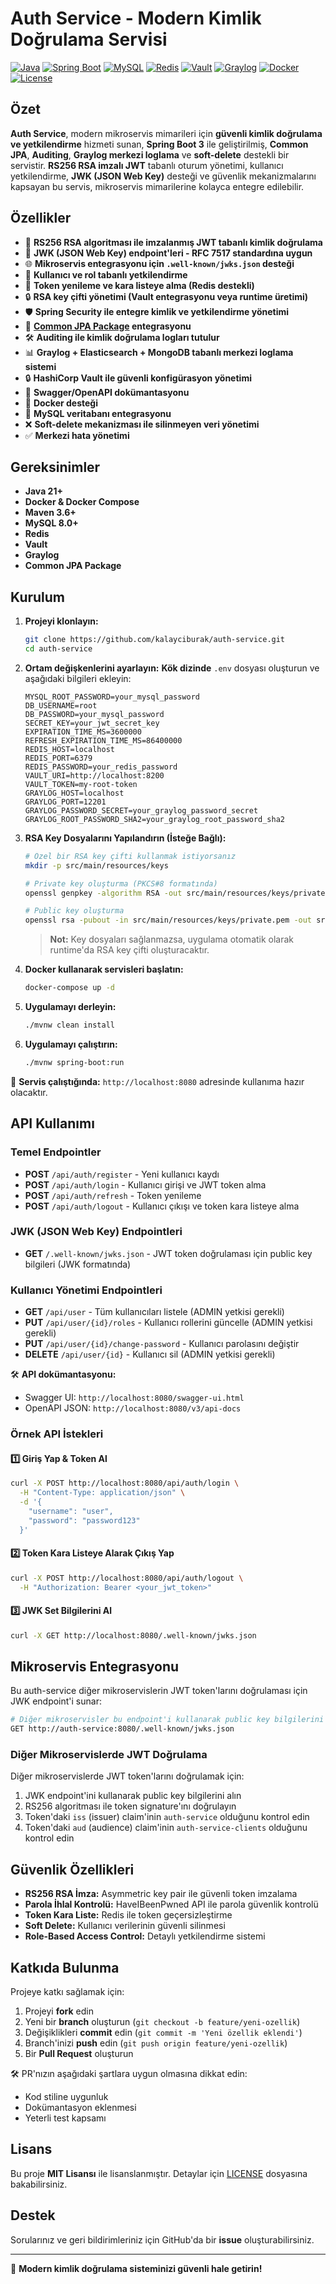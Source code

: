 # Auth Service - Modern Kimlik Doğrulama Servisi

[![Java](https://img.shields.io/badge/Java-21-orange.svg)](https://openjdk.org/projects/jdk/21/)
[![Spring Boot](https://img.shields.io/badge/Spring%20Boot-3.4.2-brightgreen.svg)](https://spring.io/projects/spring-boot)
[![MySQL](https://img.shields.io/badge/MySQL-Latest-blue.svg)](https://www.mysql.com/)
[![Redis](https://img.shields.io/badge/Redis-Enabled-red.svg)](https://redis.io/)
[![Vault](https://img.shields.io/badge/Vault-Enabled-black.svg)](https://www.vaultproject.io/)
[![Graylog](https://img.shields.io/badge/Graylog-Enabled-purple.svg)](https://www.graylog.org/)
[![Docker](https://img.shields.io/badge/Docker-Enabled-blue.svg)](https://www.docker.com/)
[![License](https://img.shields.io/badge/License-MIT-white.svg)](LICENSE.txt)

## Özet

**Auth Service**, modern mikroservis mimarileri için **güvenli kimlik doğrulama ve yetkilendirme** hizmeti sunan, **Spring
Boot 3**
ile geliştirilmiş, **Common JPA**, **Auditing**, **Graylog merkezi loglama** ve **soft-delete** destekli bir servistir.
**RS256 RSA imzalı JWT** tabanlı oturum yönetimi, kullanıcı yetkilendirme, **JWK (JSON Web Key)** desteği ve güvenlik
mekanizmalarını kapsayan bu servis, mikroservis mimarilerine kolayca entegre edilebilir.

## Özellikler

- 🔐 **RS256 RSA algoritması ile imzalanmış JWT tabanlı kimlik doğrulama**
- 🔑 **JWK (JSON Web Key) endpoint'leri - RFC 7517 standardına uygun**
- 🌐 **Mikroservis entegrasyonu için `.well-known/jwks.json` desteği**
- 👥 **Kullanıcı ve rol tabanlı yetkilendirme**
- 🔄 **Token yenileme ve kara listeye alma (Redis destekli)**
- 🔒 **RSA key çifti yönetimi (Vault entegrasyonu veya runtime üretimi)**
- 🛡️ **Spring Security ile entegre kimlik ve yetkilendirme yönetimi**
- 📜 **[Common JPA Package](https://github.com/kalayciburak/common-jpa-package) entegrasyonu**
- 🛠 **Auditing ile kimlik doğrulama logları tutulur**
- 📊 **Graylog + Elasticsearch + MongoDB tabanlı merkezi loglama sistemi**
- 🔒 **HashiCorp Vault ile güvenli konfigürasyon yönetimi**
- 📝 **Swagger/OpenAPI dokümantasyonu**
- 💪 **Docker desteği**
- 🛃️ **MySQL veritabanı entegrasyonu**
- ❌ **Soft-delete mekanizması ile silinmeyen veri yönetimi**
- ✅ **Merkezi hata yönetimi**

## Gereksinimler

- **Java 21+**
- **Docker & Docker Compose**
- **Maven 3.6+**
- **MySQL 8.0+**
- **Redis**
- **Vault**
- **Graylog**
- **Common JPA Package**

## Kurulum

1. **Projeyi klonlayın:**

   ```bash
   git clone https://github.com/kalayciburak/auth-service.git
   cd auth-service
   ```

2. **Ortam değişkenlerini ayarlayın:**
   **Kök dizinde** `.env` dosyası oluşturun ve aşağıdaki bilgileri ekleyin:

   ```properties
   MYSQL_ROOT_PASSWORD=your_mysql_password
   DB_USERNAME=root
   DB_PASSWORD=your_mysql_password
   SECRET_KEY=your_jwt_secret_key
   EXPIRATION_TIME_MS=3600000
   REFRESH_EXPIRATION_TIME_MS=86400000
   REDIS_HOST=localhost
   REDIS_PORT=6379
   REDIS_PASSWORD=your_redis_password
   VAULT_URI=http://localhost:8200
   VAULT_TOKEN=my-root-token
   GRAYLOG_HOST=localhost
   GRAYLOG_PORT=12201
   GRAYLOG_PASSWORD_SECRET=your_graylog_password_secret
   GRAYLOG_ROOT_PASSWORD_SHA2=your_graylog_root_password_sha2
   ```

3. **RSA Key Dosyalarını Yapılandırın (İsteğe Bağlı):**

   ```bash
   # Özel bir RSA key çifti kullanmak istiyorsanız
   mkdir -p src/main/resources/keys

   # Private key oluşturma (PKCS#8 formatında)
   openssl genpkey -algorithm RSA -out src/main/resources/keys/private.pem -pkeyopt rsa_keygen_bits:2048

   # Public key oluşturma
   openssl rsa -pubout -in src/main/resources/keys/private.pem -out src/main/resources/keys/public.pem
   ```

   > **Not:** Key dosyaları sağlanmazsa, uygulama otomatik olarak runtime'da RSA key çifti oluşturacaktır.

4. **Docker kullanarak servisleri başlatın:**

   ```bash
   docker-compose up -d
   ```

5. **Uygulamayı derleyin:**

   ```bash
   ./mvnw clean install
   ```

6. **Uygulamayı çalıştırın:**
   ```bash
   ./mvnw spring-boot:run
   ```

📌 **Servis çalıştığında:** `http://localhost:8080` adresinde kullanıma hazır olacaktır.

## API Kullanımı

### Temel Endpointler

- **POST** `/api/auth/register` - Yeni kullanıcı kaydı
- **POST** `/api/auth/login` - Kullanıcı girişi ve JWT token alma
- **POST** `/api/auth/refresh` - Token yenileme
- **POST** `/api/auth/logout` - Kullanıcı çıkışı ve token kara listeye alma

### JWK (JSON Web Key) Endpointleri

- **GET** `/.well-known/jwks.json` - JWT token doğrulaması için public key bilgileri (JWK formatında)

### Kullanıcı Yönetimi Endpointleri

- **GET** `/api/user` - Tüm kullanıcıları listele (ADMIN yetkisi gerekli)
- **PUT** `/api/user/{id}/roles` - Kullanıcı rollerini güncelle (ADMIN yetkisi gerekli)
- **PUT** `/api/user/{id}/change-password` - Kullanıcı parolasını değiştir
- **DELETE** `/api/user/{id}` - Kullanıcı sil (ADMIN yetkisi gerekli)

🛠 **API dokümantasyonu:**

- Swagger UI: `http://localhost:8080/swagger-ui.html`
- OpenAPI JSON: `http://localhost:8080/v3/api-docs`

### Örnek API İstekleri

#### **1️⃣ Giriş Yap & Token Al**

```bash
curl -X POST http://localhost:8080/api/auth/login \
  -H "Content-Type: application/json" \
  -d '{
    "username": "user",
    "password": "password123"
  }'
```

#### **2️⃣ Token Kara Listeye Alarak Çıkış Yap**

```bash
curl -X POST http://localhost:8080/api/auth/logout \
  -H "Authorization: Bearer <your_jwt_token>"
```

#### **3️⃣ JWK Set Bilgilerini Al**

```bash
curl -X GET http://localhost:8080/.well-known/jwks.json
```

## Mikroservis Entegrasyonu

Bu auth-service diğer mikroservislerin JWT token'larını doğrulaması için JWK endpoint'i sunar:

```bash
# Diğer mikroservisler bu endpoint'i kullanarak public key bilgilerini alabilir
GET http://auth-service:8080/.well-known/jwks.json
```

### Diğer Mikroservislerde JWT Doğrulama

Diğer mikroservislerde JWT token'larını doğrulamak için:

1. JWK endpoint'ini kullanarak public key bilgilerini alın
2. RS256 algoritması ile token signature'ını doğrulayın
3. Token'daki `iss` (issuer) claim'inin `auth-service` olduğunu kontrol edin
4. Token'daki `aud` (audience) claim'inin `auth-service-clients` olduğunu kontrol edin

## Güvenlik Özellikleri

- **RS256 RSA İmza:** Asymmetric key pair ile güvenli token imzalama
- **Parola İhlal Kontrolü:** HaveIBeenPwned API ile parola güvenlik kontrolü
- **Token Kara Liste:** Redis ile token geçersizleştirme
- **Soft Delete:** Kullanıcı verilerinin güvenli silinmesi
- **Role-Based Access Control:** Detaylı yetkilendirme sistemi

## Katkıda Bulunma

Projeye katkı sağlamak için:

1. Projeyi **fork** edin
2. Yeni bir **branch** oluşturun (`git checkout -b feature/yeni-ozellik`)
3. Değişiklikleri **commit** edin (`git commit -m 'Yeni özellik eklendi'`)
4. Branch'inizi **push** edin (`git push origin feature/yeni-ozellik`)
5. Bir **Pull Request** oluşturun

🛠 PR'nızın aşağıdaki şartlara uygun olmasına dikkat edin:

- Kod stiline uygunluk
- Dokümantasyon eklenmesi
- Yeterli test kapsamı

## Lisans

Bu proje **MIT Lisansı** ile lisanslanmıştır. Detaylar için [LICENSE](LICENSE.txt) dosyasına bakabilirsiniz.

## Destek

Sorularınız ve geri bildirimleriniz için GitHub'da bir **issue** oluşturabilirsiniz.

---

💙 **Modern kimlik doğrulama sisteminizi güvenli hale getirin!**
